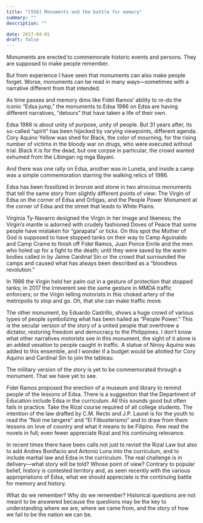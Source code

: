 ```yaml
---
title: "[558] Monuments and the battle for memory"
summary: ""
description: ""

date: 2017-04-01
draft: false
---
```


Monuments are erected to commemorate historic events and persons. They are supposed to make people remember.

But from experience I have seen that monuments can also make people forget. Worse, monuments can be read in many ways—sometimes with a narrative different from that intended.

As time passes and memory dims like Fidel Ramos’ ability to re-do the iconic “Edsa jump,” the monuments to Edsa 1986 on Edsa are having different narratives, “detours” that have taken a life of their own.

Edsa 1986 is about unity of purpose, unity of people. But 31 years after, its so-called “spirit” has been hijacked by varying viewpoints, different agenda. Cory Aquino Yellow was shed for Black, the color of mourning, for the rising number of victims in the bloody war on drugs, who were executed without trial. Black it is for the dead, but one corpse in particular, the crowd wanted exhumed from the Libingan ng mga Bayani.

And there was one rally on Edsa, another was in Luneta, and inside a camp was a simple commemoration starring the walking relics of 1986.

Edsa has been fossilized in bronze and stone in two atrocious monuments that tell the same story from slightly different points of view: The Virgin of Edsa on the corner of Edsa and Ortigas, and the People Power Monument at the corner of Edsa and the street that leads to White Plains.

Virginia Ty-Navarro designed the Virgin in her image and likeness; the Virgin’s mantle is adorned with crudely fashioned Doves of Peace that some people have mistaken for “garapata” or ticks. On this spot the Mother of God is supposed to have stopped tanks on their way to Camp Aguinaldo and Camp Crame to finish off Fidel Ramos, Juan Ponce Enrile and the men who holed up for a fight to the death; until they were saved by the warm bodies called in by Jaime Cardinal Sin or the crowd that surrounded the camps and caused what has always been described as a “bloodless revolution.”

In 1986 the Virgin held her palm out in a gesture of protection that stopped tanks; in 2017 the irreverent see the same gesture in MMDA traffic enforcers; or the Virgin telling motorists in this choked artery of the metropolis to stop and go. Oh, that she can make traffic move.

The other monument, by Eduardo Castrillo, shows a huge crowd of various types of people symbolizing what has been hailed as “People Power.” This is the secular version of the story of a united people that overthrew a dictator, restoring freedom and democracy to the Philippines. I don’t know what other narratives motorists see in this monument, the sight of it alone is an added vexation to people caught in traffic. A statue of Ninoy Aquino was added to this ensemble, and I wonder if a budget would be allotted for Cory Aquino and Cardinal Sin to join the tableau.

The military version of the story is yet to be commemorated through a monument. That we have yet to see.

Fidel Ramos proposed the erection of a museum and library to remind people of the lessons of Edsa. There is a suggestion that the Department of Education include Edsa in the curriculum. All this sounds good but often fails in practice. Take the Rizal course required of all college students. The intention of the law drafted by C.M. Recto and J.P. Laurel is for the youth to read the “Noli me tangere” and “El Filbusterismo” and to draw from them lessons on love of country and what it means to be Filipino. Few read the novels in full; even fewer appreciate Rizal and his continuing relevance.

In recent times there have been calls not just to revisit the Rizal Law but also to add Andres Bonifacio and Antonio Luna into the curriculum, and to include martial law and Edsa in the curriculum. The real challenge is in delivery—what story will be told? Whose point of view? Contrary to popular belief, history is contested territory and, as seen recently with the various appropriations of Edsa, what we should appreciate is the continuing battle for memory and history.

What do we remember? Why do we remember? Historical questions are not meant to be answered because the questions may be the key to understanding where we are, where we came from, and the story of how we fail to be the nation we can be.
